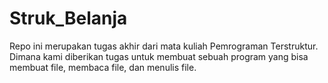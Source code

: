 # Struk_Belanja
Repo ini merupakan tugas akhir dari mata kuliah Pemrograman Terstruktur. Dimana kami diberikan tugas untuk membuat sebuah program yang bisa membuat file, membaca file, dan menulis file.
